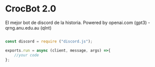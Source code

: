 # CrocBot 2.0 

El mejor bot de discord de la historia. Powered by openai.com (gpt3) - qrng.anu.edu.au (qInt) 

```JavaScript

const discord = require ("discord.js");

exports.run = async (client, message, args) =>{	
	//your code	
};


```
